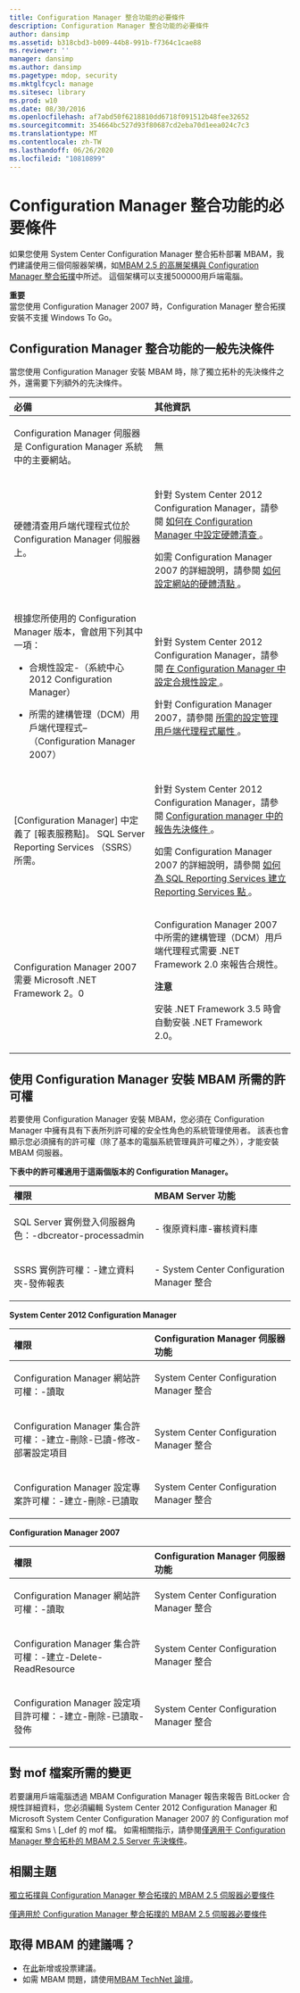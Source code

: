 ```yaml
---
title: Configuration Manager 整合功能的必要條件
description: Configuration Manager 整合功能的必要條件
author: dansimp
ms.assetid: b318cbd3-b009-44b8-991b-f7364c1cae88
ms.reviewer: ''
manager: dansimp
ms.author: dansimp
ms.pagetype: mdop, security
ms.mktglfcycl: manage
ms.sitesec: library
ms.prod: w10
ms.date: 08/30/2016
ms.openlocfilehash: af7abd50f6218810dd6718f091512b48fee32652
ms.sourcegitcommit: 354664bc527d93f80687cd2eba70d1eea024c7c3
ms.translationtype: MT
ms.contentlocale: zh-TW
ms.lasthandoff: 06/26/2020
ms.locfileid: "10810899"
---
```

# Configuration Manager 整合功能的必要條件


如果您使用 System Center Configuration Manager 整合拓朴部署 MBAM，我們建議使用三個伺服器架構，如[MBAM 2.5 的高層架構與 Configuration Manager 整合拓撲](high-level-architecture-of-mbam-25-with-configuration-manager-integration-topology.md)中所述。 這個架構可以支援500000用戶端電腦。

**重要**  
當您使用 Configuration Manager 2007 時，Configuration Manager 整合拓撲安裝不支援 Windows To Go。



## Configuration Manager 整合功能的一般先決條件


當您使用 Configuration Manager 安裝 MBAM 時，除了獨立拓朴的先決條件之外，還需要下列額外的先決條件。

<table>
<colgroup>
<col width="50%" />
<col width="50%" />
</colgroup>
<thead>
<tr class="header">
<th align="left">必備</th>
<th align="left">其他資訊</th>
</tr>
</thead>
<tbody>
<tr class="odd">
<td align="left"><p>Configuration Manager 伺服器是 Configuration Manager 系統中的主要網站。</p></td>
<td align="left"><p>無</p></td>
</tr>
<tr class="even">
<td align="left"><p>硬體清查用戶端代理程式位於 Configuration Manager 伺服器上。</p></td>
<td align="left"><p>針對 System Center 2012 Configuration Manager，請參閱 <a href="https://go.microsoft.com/fwlink/?LinkId=301685" data-raw-source="[How to Configure Hardware Inventory in Configuration Manager](https://go.microsoft.com/fwlink/?LinkId=301685)"> 如何在 Configuration Manager 中設定硬體清查 </a> 。</p>
<p>如需 Configuration Manager 2007 的詳細說明，請參閱 <a href="https://go.microsoft.com/fwlink/?LinkId=301656" data-raw-source="[How to Configure Hardware Inventory for a Site](https://go.microsoft.com/fwlink/?LinkId=301656)"> 如何設定網站的硬體清點 </a> 。</p></td>
</tr>
<tr class="odd">
<td align="left"><p>根據您所使用的 Configuration Manager 版本，會啟用下列其中一項：</p>
<ul>
<li><p>合規性設定-（系統中心 2012 Configuration Manager）</p></li>
<li><p>所需的建構管理（DCM）用戶端代理程式–（Configuration Manager 2007）</p></li>
</ul></td>
<td align="left"><p>針對 System Center 2012 Configuration Manager，請參閱 <a href="https://go.microsoft.com/fwlink/?LinkId=301687" data-raw-source="[Configuring Compliance Settings in Configuration Manager](https://go.microsoft.com/fwlink/?LinkId=301687)"> 在 Configuration Manager 中設定合規性設定 </a> 。</p>
<p>針對 Configuration Manager 2007，請參閱 <a href="https://go.microsoft.com/fwlink/?LinkId=301686" data-raw-source="[Desired Configuration Management Client Agent Properties](https://go.microsoft.com/fwlink/?LinkId=301686)"> 所需的設定管理用戶端代理程式屬性 </a> 。</p></td>
</tr>
<tr class="even">
<td align="left"><p>[Configuration Manager] 中定義了 [報表服務點]。 SQL Server Reporting Services （SSRS）所需。</p></td>
<td align="left"><p>針對 System Center 2012 Configuration Manager，請參閱 <a href="https://go.microsoft.com/fwlink/?LinkId=301689" data-raw-source="[Prerequisites for Reporting in Configuration Manager](https://go.microsoft.com/fwlink/?LinkId=301689)"> Configuration manager 中的報告先決條件 </a> 。</p>
<p>如需 Configuration Manager 2007 的詳細說明，請參閱 <a href="https://go.microsoft.com/fwlink/?LinkId=301688" data-raw-source="[How to Create a Reporting Services Point for SQL Reporting Services](https://go.microsoft.com/fwlink/?LinkId=301688)"> 如何為 SQL Reporting Services 建立 Reporting Services 點 </a> 。</p></td>
</tr>
<tr class="odd">
<td align="left"><p>Configuration Manager 2007 需要 Microsoft .NET Framework 2。0</p></td>
<td align="left"><p>Configuration Manager 2007 中所需的建構管理（DCM）用戶端代理程式需要 .NET Framework 2.0 來報告合規性。</p>
<div class="alert">
<strong>注意</strong><br/><p>安裝 .NET Framework 3.5 時會自動安裝 .NET Framework 2.0。</p>
</div>
<div>

</div></td>
</tr>
</tbody>
</table>



## 使用 Configuration Manager 安裝 MBAM 所需的許可權


若要使用 Configuration Manager 安裝 MBAM，您必須在 Configuration Manager 中擁有具有下表所列許可權的安全性角色的系統管理使用者。 該表也會顯示您必須擁有的許可權（除了基本的電腦系統管理員許可權之外），才能安裝 MBAM 伺服器。

**下表中的許可權適用于這兩個版本的 Configuration Manager。**

<table>
<colgroup>
<col width="50%" />
<col width="50%" />
</colgroup>
<thead>
<tr class="header">
<th align="left">權限</th>
<th align="left">MBAM Server 功能</th>
</tr>
</thead>
<tbody>
<tr class="odd">
<td align="left"><p>SQL Server 實例登入伺服器角色：-dbcreator-processadmin</p></td>
<td align="left"><p>- 復原資料庫-審核資料庫</p></td>
</tr>
<tr class="even">
<td align="left"><p>SSRS 實例許可權：-建立資料夾-發佈報表</p></td>
<td align="left"><p>- System Center Configuration Manager 整合</p></td>
</tr>
</tbody>
</table>



**System Center 2012 Configuration Manager**

<table>
<colgroup>
<col width="50%" />
<col width="50%" />
</colgroup>
<thead>
<tr class="header">
<th align="left">權限</th>
<th align="left">Configuration Manager 伺服器功能</th>
</tr>
</thead>
<tbody>
<tr class="odd">
<td align="left"><p>Configuration Manager 網站許可權：-讀取</p></td>
<td align="left"><p>System Center Configuration Manager 整合</p></td>
</tr>
<tr class="even">
<td align="left"><p>Configuration Manager 集合許可權：-建立-刪除-已讀-修改-部署設定項目</p></td>
<td align="left"><p>System Center Configuration Manager 整合</p></td>
</tr>
<tr class="odd">
<td align="left"><p>Configuration Manager 設定專案許可權：-建立-刪除-已讀取</p></td>
<td align="left"><p>System Center Configuration Manager 整合</p></td>
</tr>
</tbody>
</table>



**Configuration Manager 2007**

<table>
<colgroup>
<col width="50%" />
<col width="50%" />
</colgroup>
<thead>
<tr class="header">
<th align="left">權限</th>
<th align="left">Configuration Manager 伺服器功能</th>
</tr>
</thead>
<tbody>
<tr class="odd">
<td align="left"><p>Configuration Manager 網站許可權：-讀取</p></td>
<td align="left"><p>System Center Configuration Manager 整合</p></td>
</tr>
<tr class="even">
<td align="left"><p>Configuration Manager 集合許可權：-建立-Delete-ReadResource</p></td>
<td align="left"><p>System Center Configuration Manager 整合</p></td>
</tr>
<tr class="odd">
<td align="left"><p>Configuration Manager 設定項目許可權：-建立-刪除-已讀取-發佈</p></td>
<td align="left"><p>System Center Configuration Manager 整合</p></td>
</tr>
</tbody>
</table>



## 對 mof 檔案所需的變更


若要讓用戶端電腦透過 MBAM Configuration Manager 報告來報告 BitLocker 合規性詳細資料，您必須編輯 System Center 2012 Configuration Manager 和 Microsoft System Center Configuration Manager 2007 的 Configuration mof 檔案和 Sms \ [_def 的 mof 檔。 如需相關指示，請參閱[僅適用于 Configuration Manager 整合拓朴的 MBAM 2.5 Server 先決條件](mbam-25-server-prerequisites-that-apply-only-to-the-configuration-manager-integration-topology.md)。



## 相關主題


[獨立拓撲與 Configuration Manager 整合拓撲的 MBAM 2.5 伺服器必要條件](mbam-25-server-prerequisites-for-stand-alone-and-configuration-manager-integration-topologies.md)

[僅適用於 Configuration Manager 整合拓撲的 MBAM 2.5 伺服器必要條件](mbam-25-server-prerequisites-that-apply-only-to-the-configuration-manager-integration-topology.md)



## 取得 MBAM 的建議嗎？
- 在[此](http://mbam.uservoice.com/forums/268571-microsoft-bitlocker-administration-and-monitoring)新增或投票建議。 
- 如需 MBAM 問題，請使用[MBAM TechNet 論壇](https://social.technet.microsoft.com/Forums/home?forum=mdopmbam)。 





